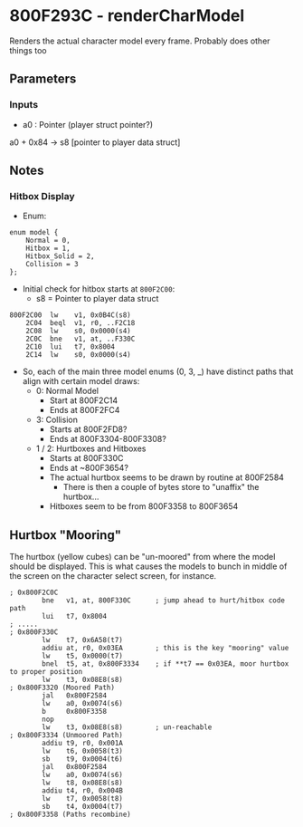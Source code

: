 # 800F293C - renderCharModel
Renders the actual character model every frame. Probably does other things too

## Parameters
### Inputs
* a0 : Pointer (player struct pointer?)


a0 + 0x84 -> s8 [pointer to player data struct]



## Notes
### Hitbox Display
* Enum:
```
enum model {
    Normal = 0,
    Hitbox = 1,
    Hitbox_Solid = 2,
    Collision = 3
};
```
* Initial check for hitbox starts at `800F2C00`:
  * s8 = Pointer to player data struct

```
800F2C00  lw    v1, 0x0B4C(s8)
    2C04  beql  v1, r0, ..F2C18
    2C08  lw    s0, 0x0000(s4)
    2C0C  bne   v1, at, ..F330C
    2C10  lui   t7, 0x8004
    2C14  lw    s0, 0x0000(s4)
```
* So, each of the main three model enums (0, 3, _) have distinct paths that align with certain model draws:
  * 0: Normal Model
    * Start at 800F2C14
    * Ends at 800F2FC4
  * 3: Collision
    * Starts at 800F2FD8?
    * Ends at 800F3304-800F3308?
  * 1 / 2: Hurtboxes and Hitboxes
    * Starts at 800F330C
    * Ends at ~800F3654?
    * The actual hurtbox seems to be drawn by routine at 800F2584
      * There is then a couple of bytes store to "unaffix" the hurtbox...
    * Hitboxes seem to be from 800F3358 to 800F3654

## Hurtbox "Mooring"
The hurtbox (yellow cubes) can be "un-moored" from where the model should be displayed.
This is what causes the models to bunch in middle of the screen on the character select screen, for instance.

``` assembly
; 0x800F2C0C
        bne   v1, at, 800F330C      ; jump ahead to hurt/hitbox code path
        lui   t7, 0x8004
; .....
; 0x800F330C
        lw    t7, 0x6A58(t7)
        addiu at, r0, 0x03EA        ; this is the key "mooring" value
        lw    t5, 0x0000(t7)
        bnel  t5, at, 0x800F3334    ; if **t7 == 0x03EA, moor hurtbox to proper position
        lw    t3, 0x08E8(s8)
; 0x800F3320 (Moored Path)
        jal   0x800F2584
        lw    a0, 0x0074(s6)
        b     0x800F3358
        nop
        lw    t3, 0x08E8(s8)        ; un-reachable
; 0x800F3334 (Unmoored Path)
        addiu t9, r0, 0x001A
        lw    t6, 0x0058(t3)
        sb    t9, 0x0004(t6)
        jal   0x800F2584
        lw    a0, 0x0074(s6)
        lw    t8, 0x08E8(s8)
        addiu t4, r0, 0x004B
        lw    t7, 0x0058(t8)
        sb    t4, 0x0004(t7)
; 0x800F3358 (Paths recombine)
```
